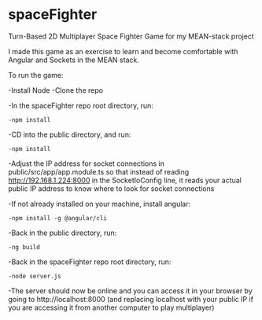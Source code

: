 # spaceFighter
Turn-Based 2D Multiplayer Space Fighter Game for my MEAN-stack project

I made this game as an exercise to learn and become comfortable with Angular and Sockets in the MEAN stack.

To run the game:

  -Install Node
  -Clone the repo
  
  -In the spaceFighter repo root directory, run:
  
    -npm install
    
  -CD into the public directory, and run:
  
    -npm install
    
  -Adjust the IP address for socket connections in public/src/app/app.module.ts so that instead of reading http://192.168.1.224:8000 in the SocketIoConfig line, it reads your actual public IP address to know where to look for socket connections
  
  -If not already installed on your machine, install angular:
  
    -npm install -g @angular/cli
    
  -Back in the public directory, run:
  
    -ng build
    
  -Back in the spaceFighter repo root directory, run:
  
    -node server.js
    
  -The server should now be online and you can access it in your browser by going to http://localhost:8000 (and replacing localhost with your public IP if you are accessing it from another computer to play multiplayer)
